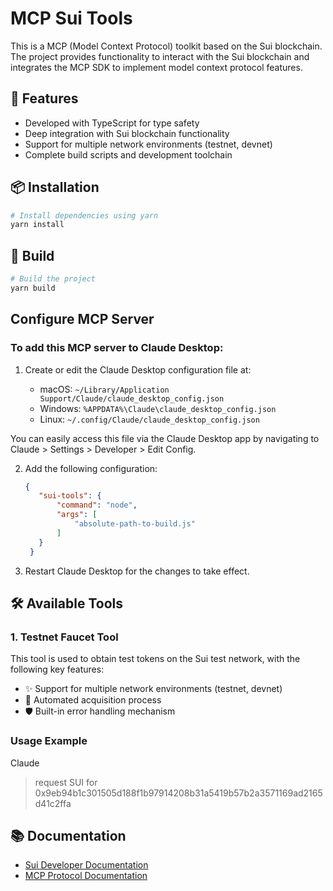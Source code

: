 # MCP Sui Tools

This is a MCP (Model Context Protocol) toolkit based on the Sui blockchain. The project provides functionality to interact with the Sui blockchain and integrates the MCP SDK to implement model context protocol features.

## 🚀 Features

- Developed with TypeScript for type safety
- Deep integration with Sui blockchain functionality
- Support for multiple network environments (testnet, devnet)
- Complete build scripts and development toolchain

## 📦 Installation

```bash
# Install dependencies using yarn
yarn install
```

## 🔨 Build

```bash
# Build the project
yarn build
```

## Configure MCP Server

### To add this MCP server to Claude Desktop:

1. Create or edit the Claude Desktop configuration file at:

   - macOS: `~/Library/Application Support/Claude/claude_desktop_config.json`
   - Windows: `%APPDATA%\Claude\claude_desktop_config.json`
   - Linux: `~/.config/Claude/claude_desktop_config.json`

You can easily access this file via the Claude Desktop app by navigating to Claude > Settings > Developer > Edit Config.

2. Add the following configuration:

   ```json
   {
      "sui-tools": {
          "command": "node",
          "args": [
              "absolute-path-to-build.js"
          ]
      }
    }
   ```

3. Restart Claude Desktop for the changes to take effect.

## 🛠 Available Tools

### 1. Testnet Faucet Tool

This tool is used to obtain test tokens on the Sui test network, with the following key features:

- ✨ Support for multiple network environments (testnet, devnet)
- 🔄 Automated acquisition process
- 🛡 Built-in error handling mechanism

### Usage Example

Claude
> request SUI for 0x9eb94b1c301505d188f1b97914208b31a5419b57b2a3571169ad2165d41c2ffa

## 📚 Documentation

- [Sui Developer Documentation](https://docs.sui.io/)
- [MCP Protocol Documentation](https://modelcontextprotocol.io/)
